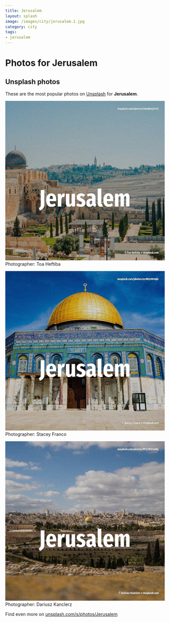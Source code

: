 ```yaml
---
title: Jerusalem
layout: splash
image: /images/city/jerusalem.1.jpg
category: city
tags:
- jerusalem
---
```

# Photos for Jerusalem
 
## Unsplash photos
These are the most popular photos on [Unsplash](https://unsplash.com) for **Jerusalem**.
 
![Jerusalem](/images/city/jerusalem.1.jpg)
Photographer:  Toa Heftiba
 
![Jerusalem](/images/city/jerusalem.2.jpg)
Photographer:  Stacey Franco
 
![Jerusalem](/images/city/jerusalem.3.jpg)
Photographer:  Dariusz Kanclerz
 
Find even more on [unsplash.com/s/photos/Jerusalem](https://unsplash.com/s/photos/Jerusalem)
 
